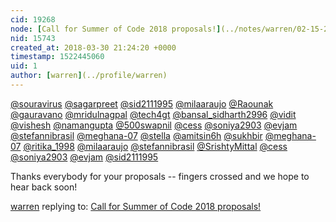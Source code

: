 ```yaml
---
cid: 19268
node: [Call for Summer of Code 2018 proposals!](../notes/warren/02-15-2018/call-for-summer-of-code-2018-proposals)
nid: 15743
created_at: 2018-03-30 21:24:20 +0000
timestamp: 1522445060
uid: 1
author: [warren](../profile/warren)
---
```


[@souravirus](/profile/souravirus) [@sagarpreet](/profile/sagarpreet) [@sid2111995](/profile/sid2111995) [@milaaraujo](/profile/milaaraujo) [@Raounak](/profile/Raounak) [@gauravano](/profile/gauravano) [@mridulnagpal](/profile/mridulnagpal) [@tech4gt](/profile/tech4gt) [@bansal_sidharth2996](/profile/bansal_sidharth2996) [@vidit](/profile/vidit) [@vishesh](/profile/vishesh) [@namangupta](/profile/namangupta) [@500swapnil](/profile/500swapnil) [@cess](/profile/cess) [@soniya2903](/profile/soniya2903) [@evjam](/profile/evjam) [@stefannibrasil](/profile/stefannibrasil) [@meghana-07](/profile/meghana-07) [@stella](/profile/stella) [@amitsin6h](/profile/amitsin6h) [@sukhbir](/profile/sukhbir) [@meghana-07](/profile/meghana-07) [@ritika_1998](/profile/ritika_1998) [@milaaraujo](/profile/milaaraujo) [@stefannibrasil](/profile/stefannibrasil) [@SrishtyMittal](/profile/SrishtyMittal) [@cess](/profile/cess) [@soniya2903](/profile/soniya2903) [@evjam](/profile/evjam) [@sid2111995](/profile/sid2111995)

Thanks everybody for your proposals -- fingers crossed and we hope to hear back soon!

[warren](../profile/warren) replying to: [Call for Summer of Code 2018 proposals!](../notes/warren/02-15-2018/call-for-summer-of-code-2018-proposals)


